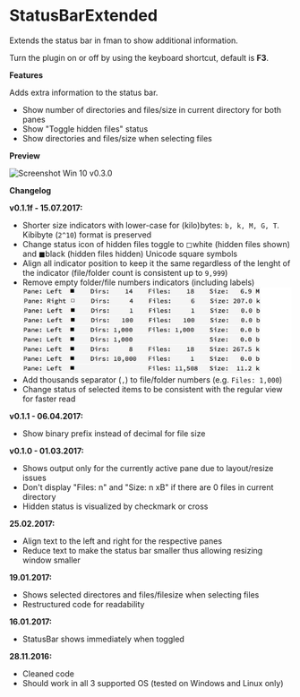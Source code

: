 # StatusBarExtended

Extends the status bar in fman to show additional information.

Turn the plugin on or off by using the keyboard shortcut, default is **F3**.



**Features**

Adds extra information to the status bar.

- Show number of directories and files/size in current directory for both panes
- Show "Toggle hidden files" status
- Show directories and files/size when selecting files




**Preview**

![Screenshot Win 10 v0.3.0](fman-plugin-statusbarextended-v0.3.0.png)


**Changelog**

**v0.1.1f - 15.07.2017:**

- Shorter size indicators with lower-case for (kilo)bytes: `b, k, M, G, T`. Kibibyte (`2^10`) format is preserved
- Change status icon of hidden files toggle to ◻white (hidden files shown) and ◼black (hidden files hidden) Unicode square symbols
- Align all indicator position to keep it the same regardless of the lenght of the indicator (file/folder count is consistent up to `9,999`)
- Remove empty folder/file numbers indicators (including labels)
![Toolbar only screenshot with a custom theme v0.1.1f](fman-plugin-StatusBarExtendedF.png)
- Add thousands separator (`,`) to file/folder numbers (e.g. `Files: 1,000`)
- Change status of selected items to be consistent with the regular view for faster read

**v0.1.1 - 06.04.2017:**

- Show binary prefix instead of decimal for file size

**v0.1.0 - 01.03.2017:**

- Shows output only for the currently active pane due to layout/resize issues 
- Don't display "Files: n" and "Size: n xB" if there are 0 files in current directory
- Hidden status is visualized by checkmark or cross


**25.02.2017:**

- Align text to the left and right for the respective panes
- Reduce text to make the status bar smaller thus allowing resizing window smaller


**19.01.2017:**

- Shows selected directores and files/filesize when selecting files
- Restructured code for readability


**16.01.2017:**

- StatusBar shows immediately when toggled


**28.11.2016:**

- Cleaned code
- Should work in all 3 supported OS (tested on Windows and Linux only)

